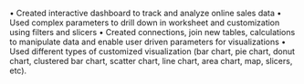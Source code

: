 • Created interactive dashboard to track and analyze online sales data
• Used complex parameters to drill down in worksheet and customization using filters and slicers
• Created connections, join new tables, calculations to manipulate data and enable user driven parameters for visualizations
• Used different types of customized visualization (bar chart, pie chart, donut chart, clustered bar chart, scatter chart, line chart, area chart, map, slicers, etc).
